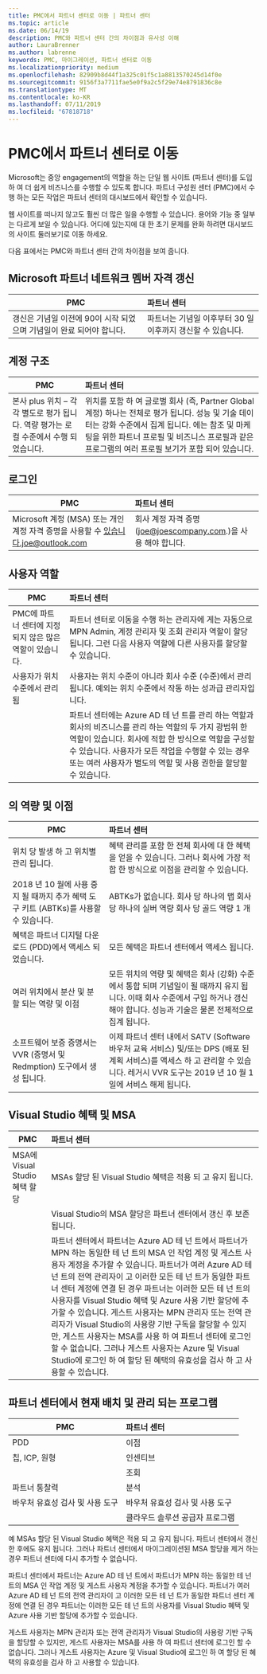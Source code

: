 ```yaml
---
title: PMC에서 파트너 센터로 이동 | 파트너 센터
ms.topic: article
ms.date: 06/14/19
description: PMC와 파트너 센터 간의 차이점과 유사성 이해
author: LauraBrenner
ms.author: labrenne
keywords: PMC, 마이그레이션, 파트너 센터로 이동
ms.localizationpriority: medium
ms.openlocfilehash: 82909b8d44f1a325c01f5c1a8813570245d14f0e
ms.sourcegitcommit: 9156f3a7711fae5e0f9a2c5f29e74e8791836c8e
ms.translationtype: MT
ms.contentlocale: ko-KR
ms.lasthandoff: 07/11/2019
ms.locfileid: "67818718"
---
```

# <a name="moving-from-pmc-to-partner-center"></a>PMC에서 파트너 센터로 이동

Microsoft는 중앙 engagement의 역할을 하는 단일 웹 사이트 (파트너 센터)를 도입 하 여 더 쉽게 비즈니스를 수행할 수 있도록 합니다. 파트너 구성원 센터 (PMC)에서 수행 하는 모든 작업은 파트너 센터의 대시보드에서 확인할 수 있습니다. 

웹 사이트를 떠나지 않고도 훨씬 더 많은 일을 수행할 수 있습니다. 용어와 기능 중 일부는 다르게 보일 수 있습니다. 어디에 있는지에 대 한 초기 문제를 완화 하려면 대시보드의 사이트 둘러보기로 이동 하세요.

다음 표에서는 PMC와 파트너 센터 간의 차이점을 보여 줍니다.

## <a name="renewing-your-microsoft-partner-network--membership"></a>Microsoft 파트너 네트워크 멤버 자격 갱신

|**PMC**   |**파트너 센터**|
|----------------------|:-----------------------------|
|갱신은 기념일 이전에 90이 시작 되었으며 기념일이 완료 되어야 합니다.| 파트너는 기념일 이후부터 30 일 이후까지 갱신할 수 있습니다.|

## <a name="account-structure"></a>계정 구조

|**PMC**   |**파트너 센터**|
|----------------------|:-----------------------------|
|본사 plus 위치 – 각각 별도로 평가 됩니다. 역량 평가는 로컬 수준에서 수행 되었습니다.|위치를 포함 하 여 글로벌 회사 (즉, Partner Global 계정) 하나는 전체로 평가 됩니다. 성능 및 기술 데이터는 강화 수준에서 집계 됩니다. 에는 참조 및 마케팅을 위한 파트너 프로필 및 비즈니스 프로필과 같은 프로그램의 여러 프로필 보기가 포함 되어 있습니다.|

## <a name="sign-in"></a>로그인

|**PMC**   |**파트너 센터**|
|----------------------|:-----------------------------|
|Microsoft 계정 (MSA) 또는 개인 계정 자격 증명을 사용할 수 있습니다.joe@outlook.com|회사 계정 자격 증명 (joe@joescompany.com.)을 사용 해야 합니다.|

## <a name="user-roles"></a>사용자 역할

|**PMC**   |**파트너 센터**|
|----------------------|:-----------------------------|
|PMC에 파트너 센터에 지정 되지 않은 많은 역할이 있습니다.|파트너 센터로 이동을 수행 하는 관리자에 게는 자동으로 MPN Admin, 계정 관리자 및 조회 관리자 역할이 할당 됩니다. 그런 다음 사용자 역할에 다른 사용자를 할당할 수 있습니다.|
|사용자가 위치 수준에서 관리 됨|사용자는 위치 수준이 아니라 회사 수준 (수준)에서 관리 됩니다. 예외는 위치 수준에서 작동 하는 성과급 관리자입니다.|
|   |파트너 센터에는 Azure AD 테 넌 트를 관리 하는 역할과 회사의 비즈니스를 관리 하는 역할의 두 가지 광범위 한 역할이 있습니다. 회사에 적합 한 방식으로 역할을 구성할 수 있습니다. 사용자가 모든 작업을 수행할 수 있는 경우 또는 여러 사용자가 별도의 역할 및 사용 권한을 할당할 수 있습니다. 

## <a name="how-competencies-and-benefits-are-accounted-for"></a>의 역량 및 이점

|**PMC**   |**파트너 센터**|
|----------------------|:-----------------------------|
|위치 당 발생 하 고 위치별 관리 됩니다.|혜택 관리를 포함 한 전체 회사에 대 한 혜택을 얻을 수 있습니다. 그러나 회사에 가장 적합 한 방식으로 이점을 관리할 수 있습니다. |
|2018 년 10 월에 사용 중지 될 때까지 추가 혜택 도구 키트 (ABTKs)를 사용할 수 있습니다.|ABTKs가 없습니다. 회사 당 하나의 맵 회사 당 하나의 실버 역량 회사 당 골드 역량 1 개|
|혜택은 파트너 디지털 다운로드 (PDD)에서 액세스 되었습니다. |모든 혜택은 파트너 센터에서 액세스 됩니다.|
|여러 위치에서 분산 및 분할 되는 역량 및 이점|모든 위치의 역량 및 혜택은 회사 (강화) 수준에서 통합 되며 기념일이 될 때까지 유지 됩니다. 이때 회사 수준에서 구입 하거나 갱신 해야 합니다. 성능과 기술은 물론 전체적으로 집계 됩니다.|
|소프트웨어 보증 증명서는 VVR (증명서 및 Redmption) 도구에서 생성 됩니다.|이제 파트너 센터 내에서 SATV (Software 바우처 교육 서비스) 및/또는 DPS (배포 된 계획 서비스)를 액세스 하 고 관리할 수 있습니다.  레거시 VVR 도구는 2019 년 10 월 1 일에 서비스 해제 됩니다.  |

## <a name="visual-studio-benefits-and-msa"></a>Visual Studio 혜택 및 MSA

|**PMC**   |**파트너 센터**   |
|-----------------|:-----------------|
|MSA에 Visual Studio 혜택 할당|MSAs 할당 된 Visual Studio 혜택은 적용 되 고 유지 됩니다.|
||Visual Studio의 MSA 할당은 파트너 센터에서 갱신 후 보존 됩니다.|
||파트너 센터에서 파트너는 Azure AD 테 넌 트에서 파트너가 MPN 하는 동일한 테 넌 트의 MSA 인 작업 계정 및 게스트 사용자 계정을 추가할 수 있습니다. 파트너가 여러 Azure AD 테 넌 트의 전역 관리자이 고 이러한 모든 테 넌 트가 동일한 파트너 센터 계정에 연결 된 경우 파트너는 이러한 모든 테 넌 트의 사용자를 Visual Studio 혜택 및 Azure 사용 기반 할당에 추가할 수 있습니다. 게스트 사용자는 MPN 관리자 또는 전역 관리자가 Visual Studio의 사용량 기반 구독을 할당할 수 있지만, 게스트 사용자는 MSA를 사용 하 여 파트너 센터에 로그인 할 수 없습니다. 그러나 게스트 사용자는 Azure 및 Visual Studio에 로그인 하 여 할당 된 혜택의 유효성을 검사 하 고 사용할 수 있습니다. |

## <a name="programs-now-located-and-managed-in-partner-center"></a>파트너 센터에서 현재 배치 및 관리 되는 프로그램 

|**PMC**   |**파트너 센터**|
|----------------------|:-----------------------------|
|PDD  |이점|
|칩, ICP, 원형 | 인센티브|
||조회|
|파트너 통찰력| 분석|
|바우처 유효성 검사 및 사용 도구| 바우처 유효성 검사 및 사용 도구|
|           |클라우드 솔루션 공급자 프로그램|

예 MSAs 할당 된 Visual Studio 혜택은 적용 되 고 유지 됩니다. 파트너 센터에서 갱신 한 후에도 유지 됩니다. 그러나 파트너 센터에서 마이그레이션된 MSA 할당을 제거 하는 경우 파트너 센터에 다시 추가할 수 없습니다.

파트너 센터에서 파트너는 Azure AD 테 넌 트에서 파트너가 MPN 하는 동일한 테 넌 트의 MSA 인 작업 계정 및 게스트 사용자 계정을 추가할 수 있습니다. 파트너가 여러 Azure AD 테 넌 트의 전역 관리자이 고 이러한 모든 테 넌 트가 동일한 파트너 센터 계정에 연결 된 경우 파트너는 이러한 모든 테 넌 트의 사용자를 Visual Studio 혜택 및 Azure 사용 기반 할당에 추가할 수 있습니다.

게스트 사용자는 MPN 관리자 또는 전역 관리자가 Visual Studio의 사용량 기반 구독을 할당할 수 있지만, 게스트 사용자는 MSA를 사용 하 여 파트너 센터에 로그인 할 수 없습니다. 그러나 게스트 사용자는 Azure 및 Visual Studio에 로그인 하 여 할당 된 혜택의 유효성을 검사 하 고 사용할 수 있습니다.
